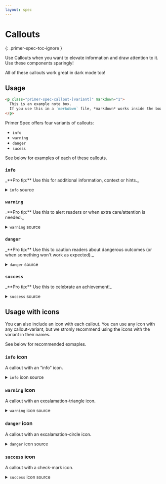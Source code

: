 ```yaml
---
layout: spec
---
```


<!-- prettier-ignore-start -->
# Callouts
{: .primer-spec-toc-ignore }
<!-- prettier-ignore-end -->

Use Callouts when you want to elevate information and draw attention to it. Use these components sparingly!

<p class="primer-spec-callout-success primer-spec-callout-icon-success" markdown="1">
All of these callouts work great in dark mode too!
</p>

## Usage

```markdown
<p class="primer-spec-callout-[variant]" markdown="1">
  This is an example note box.
  If you use this in a `markdown` file, *markdown* works inside the box too!
</p>
```

Primer Spec offers four variants of callouts:

- `info`
- `warning`
- `danger`
- `sucess`

See below for examples of each of these callouts.

### `info`

<p class="primer-spec-callout-info" markdown="1">
_**Pro tip:** Use this for additional information, context or hints._
</p>

<details markdown="1">
  <summary><code>info</code> source</summary>
  
  ```markdown
<p class="primer-spec-callout-info" markdown="1">
  _**Pro tip:** Use this for additional information, context or hints._
</p>
  ```
</details>

### `warning`

<p class="primer-spec-callout-warning" markdown="1">
_**Pro tip:** Use this to alert readers or when extra care/attention is needed._
</p>

<details markdown="1">
  <summary><code>warning</code> source</summary>
  
  ```markdown
<p class="primer-spec-callout-warning" markdown="1">
  _**Pro tip:** Use this to alert readers or when extra care/attention is needed._
</p>
  ```
</details>

### `danger`

<p class="primer-spec-callout-danger" markdown="1">
_**Pro tip:** Use this to caution readers about dangerous outcomes (or when something won't work as expected)._
</p>

<details markdown="1">
  <summary><code>danger</code> source</summary>
  
  ```markdown
<p class="primer-spec-callout-danger" markdown="1">
  _**Pro tip:** Use this to caution readers about dangerous outcomes (or when something won't work as expected)._
</p>
  ```
</details>

### `success`

<p class="primer-spec-callout-success" markdown="1">
_**Pro tip:** Use this to celebrate an achievement!_
</p>

<details markdown="1">
  <summary><code>success</code> source</summary>
  
  ```markdown
<p class="primer-spec-callout-success" markdown="1">
  _**Pro tip:** Use this to celebrate an achievement!_
</p>
  ```
</details>

## Usage with icons

You can also include an icon with each callout. You can use any icon with any callout-variant, but we stronly recommend using the icons with the variant in their names.

See below for recommended exmaples.

### `info` icon

<p class="primer-spec-callout-info primer-spec-callout-icon-info" markdown="1">
A callout with an "info" icon.
</p>

<details markdown="1">
  <summary><code>info</code> icon source</summary>
  
  ```markdown
<p class="primer-spec-callout-info primer-spec-callout-icon-info" markdown="1">
  A callout with an "info" icon.
</p>
  ```
</details>

### `warning` icon

<p class="primer-spec-callout-warning primer-spec-callout-icon-warning" markdown="1">
A callout with an excalamation-triangle icon.
</p>

<details markdown="1">
  <summary><code>warning</code> icon source</summary>
  
  ```markdown
<p class="primer-spec-callout-warning primer-spec-callout-icon-warning" markdown="1">
  A callout with an excalamation-triangle icon.
</p>
  ```
</details>

### `danger` icon

<p class="primer-spec-callout-danger primer-spec-callout-icon-danger" markdown="1">
A callout with an excalamation-circle icon.
</p>

<details markdown="1">
  <summary><code>danger</code> icon source</summary>
  
  ```markdown
<p class="primer-spec-callout-danger primer-spec-callout-icon-danger" markdown="1">
  A callout with an excalamation-circle icon.
</p>
  ```
</details>

### `success` icon

<p class="primer-spec-callout-success primer-spec-callout-icon-success" markdown="1">
A callout with a check-mark icon.
</p>

<details markdown="1">
  <summary><code>success</code> icon source</summary>
  
  ```markdown
<p class="primer-spec-callout-success primer-spec-callout-icon-success" markdown="1">
  A callout with a check-mark icon.
</p>
  ```
</details>

